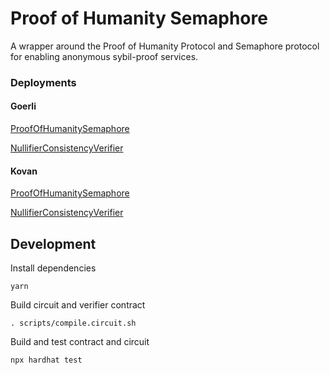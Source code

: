 # Proof of Humanity Semaphore

A wrapper around the Proof of Humanity Protocol and Semaphore protocol for enabling anonymous sybil-proof services.

### Deployments

#### Goerli

[ProofOfHumanitySemaphore](https://goerli.etherscan.io/address/0x009112E0B79d8fb40e623d3B79b4CfdA2d493fbF)

[NullifierConsistencyVerifier](https://goerli.etherscan.io/address/0x26D3a8c7254f0Ce06f3417d30b2753e4CC3fCD4f)

#### Kovan

[ProofOfHumanitySemaphore](https://kovan.etherscan.io/address/0x3734638e20Ed2CCA1B99A73ffC7d37c966066EFE)

[NullifierConsistencyVerifier](https://kovan.etherscan.io/address/0x320F890B1D5298f338E292dF3Cea6d748C26E988)

## Development

Install dependencies

```
yarn
```

Build circuit and verifier contract

```
. scripts/compile.circuit.sh
```

Build and test contract and circuit

```
npx hardhat test
```
